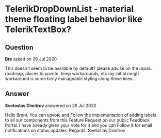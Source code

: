# TelerikDropDownList - material theme floating label behavior like TelerikTextBox?

## Question

**Bre** asked on 29 Jul 2020

This doesn't seem to be available by default? please advise on the usual... roadmap, places to upvote, temp workarounds, etc my initial rough workaround is some fairly manageable styling along these lines... <style> .k-dropdown { padding-top: 1.03125em; } .k-dropdown::after { content: "Gender"; color: rgba(0,0,0,0.6); position: absolute; margin-top: 0.5em; transition: transform 0.4s cubic-bezier(0.25, 0.8, 0.25, 1), color 0.4s cubic-bezier(0.25, 0.8, 0.25, 1); } .k-dropdown.k-state-focused::after, .k-dropdown:not(.k-state-empty)::after { transform: translate(-0.4em, -1.5em) scale(.75) ; } .k-dropdown.k-state-focused::after { color: #3f51b5; } </style>

## Answer

**Svetoslav Dimitrov** answered on 29 Jul 2020

Hello Brent, You can upvote and Follow the implementation of adding labels to all our components from this Feature Request on our public Feedback Portal. I have already given your Vote for it and you can Follow it for email notifications on status updates. Regards, Svetoslav Dimitrov
